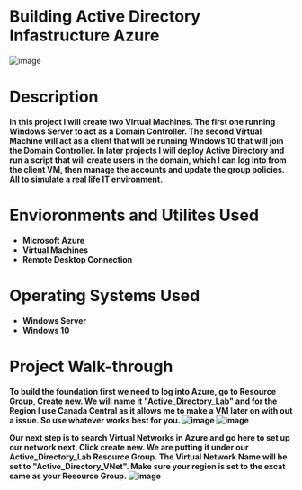 # Building Active Directory Infastructure Azure
![image](https://github.com/user-attachments/assets/efc5aa46-d767-4837-804d-c24e1e0a55ed)

# <b>Description<b/>
In this project I will create two Virtual Machines. The first one running Windows Server to act as a Domain Controller. The second Virtual Machine will act as a client that will be running Windows 10 that will join the Domain Controller. In later projects I will deploy Active Directory and run a script that will create users in the domain, which I can log into from the client VM, then manage the accounts and update the group policies. All to simulate a real life IT environment.
# <b>Envioronments and Utilites Used<b/>
 - Microsoft Azure
 - Virtual Machines
 - Remote Desktop Connection
# <b>Operating Systems Used<b/>
 - Windows Server
 - Windows 10
# <b>Project Walk-through<b>
To build the foundation first we need to log into Azure, go to Resource Group, Create new. We will name it "Active_Directory_Lab" and for the Region I use Canada Central as it allows me to make a VM later on with out a issue. So use whatever works best for you.
![image](https://github.com/user-attachments/assets/60fd095d-4179-4d6f-88bb-4e1169699920)
![image](https://github.com/user-attachments/assets/c04b82e4-ca7b-4f23-94dd-50f2e81f4f95)

Our next step is to search Virtual Networks in Azure and go here to set up our network next. Click create new. We are putting it under our Active_Directory_Lab Resource Group. The Virtual Network Name will be set to "Active_Directory_VNet". Make sure your region is set to the excat same as your Resource Group.
![image](https://github.com/user-attachments/assets/e373c8e6-db23-45d0-a719-46407b646ba0)
